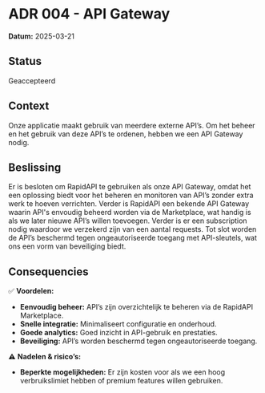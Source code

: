 # ADR 004 - API Gateway

**Datum:** 2025-03-21

## Status

Geaccepteerd

## Context
Onze applicatie maakt gebruik van meerdere externe API’s. Om het beheer en het gebruik van deze API’s te ordenen, hebben we een API Gateway nodig.

## Beslissing
Er is besloten om RapidAPI te gebruiken als onze API Gateway, omdat het een oplossing biedt voor het beheren en monitoren van API’s zonder extra werk te hoeven verrichten.
Verder is RapidAPI een bekende API Gateway waarin API's envoudig beheerd worden via de Marketplace, wat handig is als we later nieuwe API’s willen toevoegen. Verder is er een subscription nodig waardoor we verzekerd zijn van een aantal requests.
Tot slot worden de API’s beschermd tegen ongeautoriseerde toegang met API-sleutels, wat ons een vorm van beveiliging biedt.

## Consequencies
✅ **Voordelen:**
- **Eenvoudig beheer:** API’s zijn overzichtelijk te beheren via de RapidAPI Marketplace.
- **Snelle integratie:** Minimaliseert configuratie en onderhoud.
- **Goede analytics:** Goed inzicht in API-gebruik en prestaties.
- **Beveiliging:** API’s worden beschermd tegen ongeautoriseerde toegang.

⚠️ **Nadelen & risico’s:**
- **Beperkte mogelijkheden:** Er zijn kosten voor als we een hoog verbruikslimiet hebben of premium features willen gebruiken.
